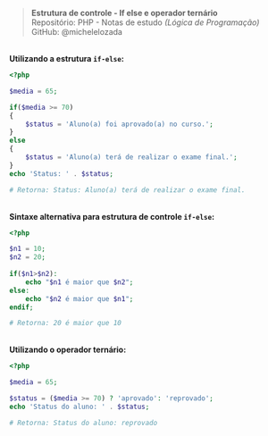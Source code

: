 > **Estrutura de controle - If else e operador ternário**     
> Repositório: PHP - Notas de estudo *(Lógica de Programação)*      
> GitHub: @michelelozada
&nbsp;
     
&nbsp;    
**Utilizando a estrutura `if-else`:** 
```php
<?php

$media = 65;

if($media >= 70)
{
	$status = 'Aluno(a) foi aprovado(a) no curso.';
} 
else 
{
	$status = 'Aluno(a) terá de realizar o exame final.';
}
echo 'Status: ' . $status;	

# Retorna: Status: Aluno(a) terá de realizar o exame final.
```
&nbsp;    
**Sintaxe alternativa para estrutura de controle `if-else`:**
```php
<?php

$n1 = 10;
$n2 = 20;
 
if($n1>$n2):
    echo "$n1 é maior que $n2";
else:
    echo "$n2 é maior que $n1";
endif;

# Retorna: 20 é maior que 10
```
&nbsp;    
**Utilizando o operador ternário:**
```php
<?php

$media = 65;

$status = ($media >= 70) ? 'aprovado': 'reprovado';
echo 'Status do aluno: ' . $status;

# Retorna: Status do aluno: reprovado
```